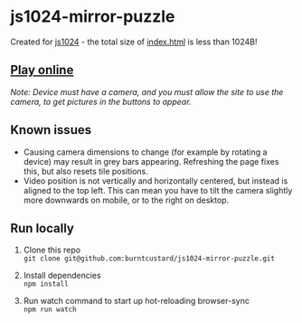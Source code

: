 # js1024-mirror-puzzle

Created for [js1024](https://js1024.fun) - the total size of [index.html](index.html) is less than 1024B!

## [Play online](https://burnt.io/js1024-mirror-puzzle)

_Note: Device must have a camera, and you must allow the site to use the camera, to get pictures in the buttons to appear._

## Known issues

- Causing camera dimensions to change (for example by rotating a device) may result in grey bars appearing. Refreshing the page fixes this, but also resets tile positions.
- Video position is not vertically and horizontally centered, but instead is aligned to the top left. This can mean you have to tilt the camera slightly more downwards on mobile, or to the right on desktop.

## Run locally

1. Clone this repo  
  `git clone git@github.com:burntcustard/js1024-mirror-puzzle.git`

2. Install dependencies  
  `npm install`

3. Run watch command to start up hot-reloading browser-sync  
  `npm run watch`
